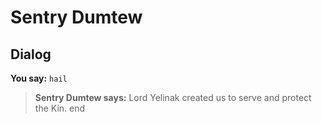 # Sentry Dumtew
## Dialog

**You say:** `hail`



>**Sentry Dumtew says:** Lord Yelinak created us to serve and protect the Kin.
end
